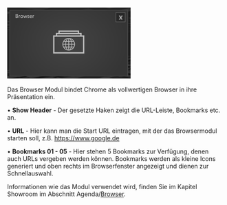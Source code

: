 
![BrowserModul](img/Manager/Module/Browser_Module.PNG) 


Das Browser Modul bindet Chrome als vollwertigen Browser in ihre Präsentation ein.

•    **Show Header** - Der gesetzte Haken zeigt die URL-Leiste, Bookmarks etc. an. 

•    **URL** - Hier kann man die Start URL eintragen, mit der das Browsermodul starten soll, z.B. https://www.google.de 



•    **Bookmarks 01 - 05** - Hier stehen 5 Bookmarks zur Verfügung, denen auch URLs vergeben werden können. Bookmarks werden als kleine Icons generiert und oben rechts im Browserfenster angezeigt und dienen zur Schnellauswahl.

Informationen wie das Modul verwendet wird, finden Sie im Kapitel Showroom im Abschnitt Agenda/[Browser](056_agenda/#browser).

